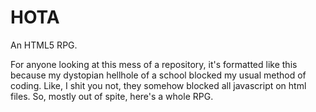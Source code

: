 # HOTA
An HTML5 RPG.

For anyone looking at this mess of a repository, it's formatted like this because my dystopian hellhole of a school blocked my usual method of coding. Like, I shit you not, they somehow blocked all javascript on html files. So, mostly out of spite, here's a whole RPG.